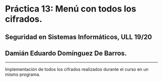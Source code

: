 # Práctica 13: Menú con todos los cifrados.

## Seguridad en Sistemas Informáticos, ULL 19/20

## Damián Eduardo Domínguez De Barros.

---

Implementación de todos los cifrados realizados durante el curso en un mismo programa.
